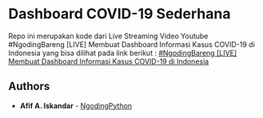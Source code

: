 # Dashboard COVID-19 Sederhana

Repo ini merupakan kode dari Live Streaming Video Youtube #NgodingBareng [LIVE] Membuat Dashboard Informasi Kasus COVID-19 di Indonesia yang bisa dilihat pada link berikut :
[#NgodingBareng [LIVE] Membuat Dashboard Informasi Kasus COVID-19 di Indonesia](https://www.youtube.com/watch?v=J89AGDa8-YY&t=4662s)

## Authors

* **Afif A. Iskandar** - [NgodingPython](https://youtube.com/NgodingPython)
